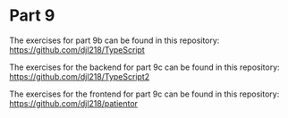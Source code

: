 # Part 9

The exercises for part 9b can be found in this repository:\
https://github.com/djl218/TypeScript

The exercises for the backend for part 9c can be found in this repository:\
https://github.com/djl218/TypeScript2

The exercises for the frontend for part 9c can be found in this repository:\
https://github.com/djl218/patientor